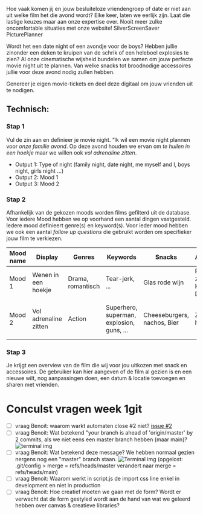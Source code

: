 Hoe vaak komen jij en jouw besluiteloze vriendengroep of date er niet aan uit welke film het die avond wordt? Elke keer, laten we eerlijk zijn.
Laat die lastige keuzes maar aan onze expertise over. 
Nooit meer zulke oncomfortable situaties met onze website! SilverScreenSaver PicturePlanner

Wordt het een date night of een avondje voor de boys? Hebben jullie zinonder een deken te kruipen van de schrik of een heleboel explosies te zien?
Al onze cinematische wijsheid bundelen we samen om jouw perfecte movie night uit te plannen. Van welke snacks tot broodnodige accessoires jullie voor deze avond nodig zullen hebben.

Genereer je eigen movie-tickets en deel deze digitaal om jouw vrienden uit te nodigen.

## Technisch:
### Stap 1
Vul de zin aan en definieer je movie night. 
“Ik wil een movie night plannen voor *onze familie avond*. Op deze avond houden we ervan om *te huilen in een hoekje* maar we willen ook *vol adrenaline zitten*. 
- Output 1: Type of night (family night, date night, me myself and I, boys night, girls night ...)
- Output 2: Mood 1
- Output 3: Mood 2

### Stap 2
Afhankelijk van de gekozen moods worden films gefilterd uit de database.
Voor iedere Mood hebben we op voorhand een aantal dingen vastgesteld. Iedere mood definieert genre(s) en keyword(s). Voor ieder mood hebben we ook een aantal *follow up questions* die gebruikt worden om specifieker jouw film te verkiezen.

Mood name | Display | Genres | Keywords | Snacks | Accessoires | Follow up questions 
-------- | ---- | ---- | ---- | ---- | ---- | ---- 
Mood 1 | Wenen in een hoekje | Drama, romantisch | Tear-jerk, ...| Glas rode wijn | Pakje zakdoeken, Kussentjes, Dekentje | Hoe melig mag het worden?
Mood 2 | Vol adrenaline zitten | Action | Superhero, superman, explosion, guns, ...| Cheeseburgers, nachos, Bier | Zonnebril, halters | Hoeveel explosies? Guns, swords or magic?

### Stap 3
Je krijgt een overview van de film die wij voor jou uitkozen met snack en accessoires. 
De gebruiker kan hier aangeven of de film al gezien is en een nieuwe wilt, nog aanpassingen doen, een datum & locatie toevoegen en sharen met vrienden.


# Conculst vragen week 1git 
- [ ] vraag Benoit: waarom warkt automaten close #2 niet? [issue #2](https://github.com/devinekask/plan-it-vandemaele-vanbever/issues/2)
- [ ] vraag Benoit: Wat betekend "your branch is ahead of 'origin/master' by  2 commits, als we niet eens een master branch hebben (maar main)? ![terminal img](https://i.gyazo.com/39237d57d0caa11cdf26ad22a9167897.png)
- [ ] vraag Benoit: Wat betekend deze message? We hebben normaal gezien nergens nog een "master" branch staan. ![Terminal img](https://i.gyazo.com/ac99a60c718402df9ceb279e89d9ff34.png) (opgelost: .git/config > merge = refs/heads/master verandert naar merge = refs/heads/main)
- [ ] vraag Benoit: Waarom werkt in script.js de import css line enkel in development en niet in production
- [ ] vraag Benoit: Hoe creatief moeten we gaan met de form? Wordt er verwacht dat de form gestyled wordt aan de hand van wat we geleerd hebben over canvas & creatieve libraries?
